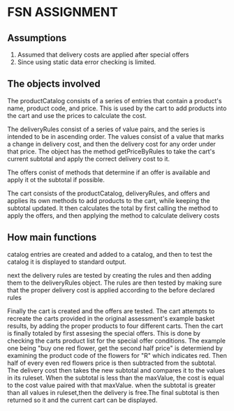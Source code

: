 # FSN ASSIGNMENT

## Assumptions
1. Assumed that delivery costs are applied after special offers
2. Since using static data error checking is limited.

## The objects involved

The productCatalog consists of a series of entries that contain a product's name, product code, and price. This is used by the cart to add products into the cart and use the prices to calculate the cost.

The deliveryRules consist of a series of value pairs, and the series is intended to be in ascending order. The values consist of a value that marks a change in delivery cost, and then the delivery cost for any order under that price. The object has the method getPriceByRules to take the cart's current subtotal and apply the correct delivery cost to it.

The offers conist of methods that determine if an offer is available and apply it ot the subtotal if possible.

The cart consists of the productCatalog, deliveryRules, and offers and applies its own methods to add products to the cart, while keeping the subtotal updated. It then calculates the total by first calling the method to apply the offers, and then applying the method to calculate delivery costs

## How main functions

catalog entries are created and added to a catalog, and then to test the catalog it is displayed to standard output. 

next the delivery rules are tested by creating the rules and then adding them to the deliveryRules object. The rules are then tested by making sure that the proper delivery cost is applied according to the before declared rules

Finally the cart is created and the offers are tested. The cart attempts to recreate the carts provided in the original assessment's example basket results, by adding the proper products to four different carts. Then the cart is finally totaled by first assesing the special offers. This is done by checking the carts product list for the special offer conditions. The example one being "buy one red flower, get the second half price" is determiend by examining the product code of the flowers for "R" which indicates red. Then half of every even red flowers price is then subtracted from the subtotal. The delivery cost then takes the new subtotal and compares it to the values in its ruleset. When the subtotal is less than the maxValue, the cost is equal to the cost value paired with that maxValue. when the subtotal is greater than all values in ruleset,then the delivery is free.The final subtotal is then returned so it and the current cart can be displayed.